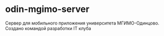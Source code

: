 # odin-mgimo-server
Сервер для мобильного приложения университета МГИМО-Одинцово. Создано командой разработки IT клуба
